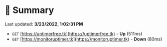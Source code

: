 # 📖 Summary
Last updated: **3/23/2022, 1:02:31 PM**

- `GET` [https://uptimerfree.tk](https://uptimerfree.tk) - **Up** (511ms)
- `GET` [https://monitoruptimer.tk](https://monitoruptimer.tk) - **Down** (80ms)
